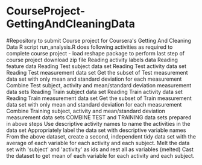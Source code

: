 # CourseProject-GettingAndCleaningData
#Repository to submit Course project for Coursera's Getting And Cleaning Data
R script run_analysis.R does following activities as required to complete course project -
load reshape package to perform last step of course project
download zip file
Reading activity labels data
Reading feature data
Reading Test subject data set
Reading Test activity data set
Reading Test measurement data set
Get the subset of Test measurement data set with only mean and standard deviation for each measurement
Combine Test subject, activity and mean/standard deviation measurement data sets
Reading Train subject data set
Reading Train activity data set
Reading Train measurement data set
Get the subset of Train measurement data set with only mean and standard deviation for each measurement
Combine Training subject, activity and mean/standard deviation measurement data sets
COMBINE TEST and TRAINING data sets prepared in above steps
Use descriptive activity names to name the activities in the data set
Appropriately label the data set with descriptive variable names
From the above dataset, create a second, independent tidy data set with the average of each variable for each activity and each subject.
Melt the data set with 'subject' and 'activity' as ids and rest all as variables (melted)
Cast the dataset to get mean of each variable for each activity and each subject.


